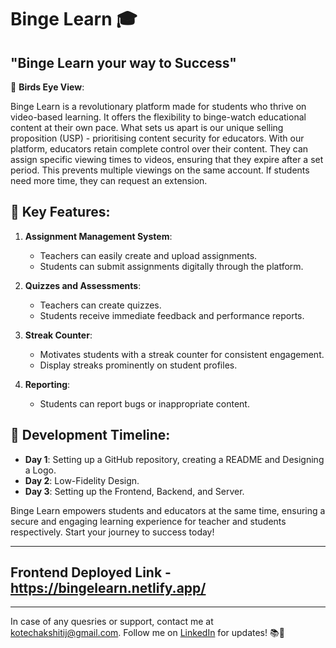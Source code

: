 # Binge Learn 🎓

## "Binge Learn your way to Success"

🦅 **Birds Eye View**:

Binge Learn is a revolutionary platform made for students who thrive on video-based learning. It offers the flexibility to binge-watch educational content at their own pace. What sets us apart is our unique selling proposition (USP) - prioritising content security for educators. With our platform, educators retain complete control over their content. They can assign specific viewing times to videos, ensuring that they expire after a set period. This prevents multiple viewings on the same account. If students need more time, they can request an extension.

## 📌 **Key Features**:

1. **Assignment Management System**:
   - Teachers can easily create and upload assignments.
   - Students can submit assignments digitally through the platform.

2. **Quizzes and Assessments**:
   - Teachers can create quizzes.
   - Students receive immediate feedback and performance reports.

3. **Streak Counter**:
   - Motivates students with a streak counter for consistent engagement.
   - Display streaks prominently on student profiles.

4. **Reporting**:
   - Students can report bugs or inappropriate content.

## 🚀 **Development Timeline**:

- **Day 1**: Setting up a GitHub repository, creating a README and Designing a Logo.
- **Day 2**: Low-Fidelity Design.
- **Day 3**: Setting up the Frontend, Backend, and Server.

Binge Learn empowers students and educators at the same time, ensuring a secure and engaging learning experience for teacher and students respectively. Start your journey to success today!

---

## Frontend Deployed Link - https://bingelearn.netlify.app/

---

In case of any quesries or support, contact me at [kotechakshitij@gmail.com](mailto:kotechakshitij@gmail.com). Follow me on [LinkedIn](https://www.linkedin.com/in/kshitij-kotecha-66a0231a2/) for updates! 📚🚀
